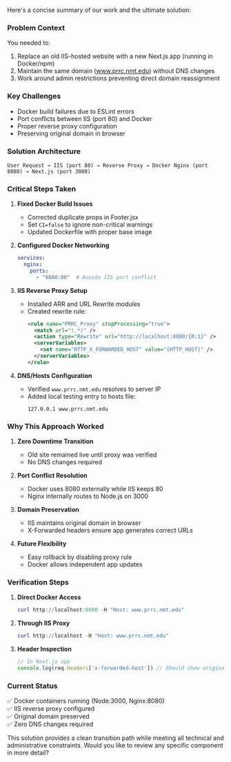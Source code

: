Here's a concise summary of our work and the ultimate solution:

### Problem Context
You needed to:
1. Replace an old IIS-hosted website with a new Next.js app (running in Docker/npm)
2. Maintain the same domain (www.prrc.nmt.edu) without DNS changes
3. Work around admin restrictions preventing direct domain reassignment

### Key Challenges
- Docker build failures due to ESLint errors
- Port conflicts between IIS (port 80) and Docker
- Proper reverse proxy configuration
- Preserving original domain in browser

### Solution Architecture
```
User Request → IIS (port 80) → Reverse Proxy → Docker Nginx (port 8080) → Next.js (port 3000)
```

### Critical Steps Taken
1. **Fixed Docker Build Issues**
   - Corrected duplicate props in Footer.jsx
   - Set `CI=false` to ignore non-critical warnings
   - Updated Dockerfile with proper base image

2. **Configured Docker Networking**
   ```yaml
   services:
     nginx:
       ports:
         - "8080:80"  # Avoids IIS port conflict
   ```

3. **IIS Reverse Proxy Setup**
   - Installed ARR and URL Rewrite modules
   - Created rewrite rule:
     ```xml
     <rule name="PRRC_Proxy" stopProcessing="true">
       <match url="(.*)" />
       <action type="Rewrite" url="http://localhost:8080/{R:1}" />
       <serverVariables>
         <set name="HTTP_X_FORWARDED_HOST" value="{HTTP_HOST}" />
       </serverVariables>
     </rule>
     ```

4. **DNS/Hosts Configuration**
   - Verified `www.prrc.nmt.edu` resolves to server IP
   - Added local testing entry to hosts file:
     ```
     127.0.0.1 www.prrc.nmt.edu
     ```

### Why This Approach Worked
1. **Zero Downtime Transition**
   - Old site remained live until proxy was verified
   - No DNS changes required

2. **Port Conflict Resolution**
   - Docker uses 8080 externally while IIS keeps 80
   - Nginx internally routes to Node.js on 3000

3. **Domain Preservation**
   - IIS maintains original domain in browser
   - X-Forwarded headers ensure app generates correct URLs

4. **Future Flexibility**
   - Easy rollback by disabling proxy rule
   - Docker allows independent app updates

### Verification Steps
1. **Direct Docker Access**
   ```powershell
   curl http://localhost:8080 -H "Host: www.prrc.nmt.edu"
   ```

2. **Through IIS Proxy**
   ```powershell
   curl http://localhost -H "Host: www.prrc.nmt.edu"
   ```

3. **Header Inspection**
   ```javascript
   // In Next.js app
   console.log(req.headers['x-forwarded-host']) // Should show original domain
   ```

### Current Status
✅ Docker containers running (Node:3000, Nginx:8080)  
✅ IIS reverse proxy configured  
✅ Original domain preserved  
✅ Zero DNS changes required  

This solution provides a clean transition path while meeting all technical and administrative constraints. Would you like to review any specific component in more detail?